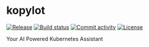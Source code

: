 # kopylot

[![Release](https://img.shields.io/github/v/release/avsthiago/kopylot)](https://img.shields.io/github/v/release/avsthiago/kopylot)
[![Build status](https://img.shields.io/github/actions/workflow/status/avsthiago/kopylot/main.yml?branch=main)](https://github.com/avsthiago/kopylot/actions/workflows/main.yml?query=branch%3Amain)
[![Commit activity](https://img.shields.io/github/commit-activity/m/avsthiago/kopylot)](https://img.shields.io/github/commit-activity/m/avsthiago/kopylot)
[![License](https://img.shields.io/github/license/avsthiago/kopylot)](https://img.shields.io/github/license/avsthiago/kopylot)

Your AI Powered Kubernetes Assistant
